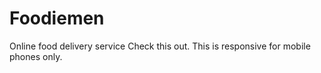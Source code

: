 # Foodiemen

Online food delivery service
Check this out.
This is responsive for mobile phones only.
